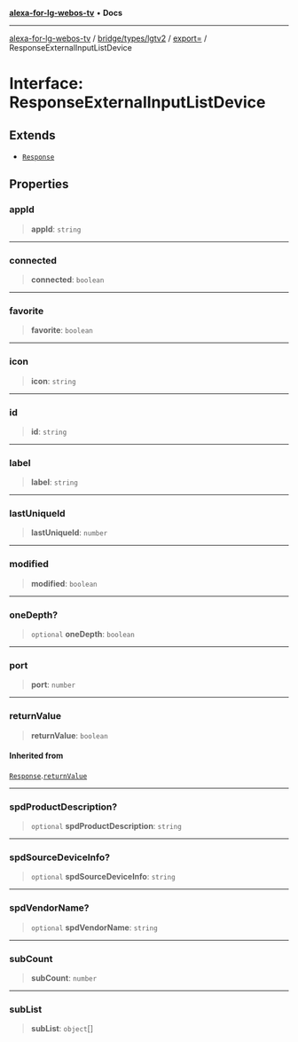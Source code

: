 [**alexa-for-lg-webos-tv**](../../../../../../README.md) • **Docs**

***

[alexa-for-lg-webos-tv](../../../../../../modules.md) / [bridge/types/lgtv2](../../../README.md) / [export=](../README.md) / ResponseExternalInputListDevice

# Interface: ResponseExternalInputListDevice

## Extends

- [`Response`](Response.md)

## Properties

### appId

> **appId**: `string`

***

### connected

> **connected**: `boolean`

***

### favorite

> **favorite**: `boolean`

***

### icon

> **icon**: `string`

***

### id

> **id**: `string`

***

### label

> **label**: `string`

***

### lastUniqueId

> **lastUniqueId**: `number`

***

### modified

> **modified**: `boolean`

***

### oneDepth?

> `optional` **oneDepth**: `boolean`

***

### port

> **port**: `number`

***

### returnValue

> **returnValue**: `boolean`

#### Inherited from

[`Response`](Response.md).[`returnValue`](Response.md#returnvalue)

***

### spdProductDescription?

> `optional` **spdProductDescription**: `string`

***

### spdSourceDeviceInfo?

> `optional` **spdSourceDeviceInfo**: `string`

***

### spdVendorName?

> `optional` **spdVendorName**: `string`

***

### subCount

> **subCount**: `number`

***

### subList

> **subList**: `object`[]
